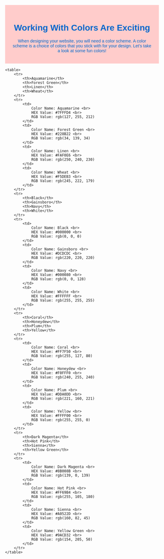 <!DOCTYPE html>
<html lang="en">
<head>
    <meta charset="UTF-8">
    <meta name="viewport" content="width=device-width, initial-scale=1.0">
    <title>Working With Colors Are Exciting</title>
    <style>
        body {
            font-family: Arial, sans-serif;
        }
        .header {
            background-color: #ffcccb; /* Example HEX */
            color: rgb(0, 102, 204); /* Example RGB */
            padding: 20px;
            text-align: center;
        }
        table {
            width: 100%;
            border-collapse: collapse;
            margin: 20px 0;
        }
        th, td {
            border: 1px solid #dddddd;
            text-align: left;
            padding: 8px;
        }
        th {
            background-color: #f2f2f2;
        }
    </style>
</head>
<body>
    <div class="header">
        <h1>Working With Colors Are Exciting</h1>
        <p>When designing your website, you will need a color scheme. A color scheme is a choice of colors that you stick with for your design. Let's take a look at some fun colors!</p>
    </div>

    <table>
        <tr>
            <th>Aquamarine</th>
            <th>Forest Green</th>
            <th>Linen</th>
            <th>Wheat</th>
        </tr>
        <tr>
            <td>
                Color Name: Aquamarine <br>
                HEX Value: #7FFFD4 <br>
                RGB Value: rgb(127, 255, 212)
            </td>
            <td>
                Color Name: Forest Green <br>
                HEX Value: #228B22 <br>
                RGB Value: rgb(34, 139, 34)
            </td>
            <td>
                Color Name: Linen <br>
                HEX Value: #FAF0E6 <br>
                RGB Value: rgb(250, 240, 230)
            </td>
            <td>
                Color Name: Wheat <br>
                HEX Value: #F5DEB3 <br>
                RGB Value: rgb(245, 222, 179)
            </td>
        </tr>
        <tr>
            <th>Black</th>
            <th>Gainsboro</th>
            <th>Navy</th>
            <th>White</th>
        </tr>
        <tr>
            <td>
                Color Name: Black <br>
                HEX Value: #000000 <br>
                RGB Value: rgb(0, 0, 0)
            </td>
            <td>
                Color Name: Gainsboro <br>
                HEX Value: #DCDCDC <br>
                RGB Value: rgb(220, 220, 220)
            </td>
            <td>
                Color Name: Navy <br>
                HEX Value: #000080 <br>
                RGB Value: rgb(0, 0, 128)
            </td>
            <td>
                Color Name: White <br>
                HEX Value: #FFFFFF <br>
                RGB Value: rgb(255, 255, 255)
            </td>
        </tr>
        <tr>
            <th>Coral</th>
            <th>Honeydew</th>
            <th>Plum</th>
            <th>Yellow</th>
        </tr>
        <tr>
            <td>
                Color Name: Coral <br>
                HEX Value: #FF7F50 <br>
                RGB Value: rgb(255, 127, 80)
            </td>
            <td>
                Color Name: Honeydew <br>
                HEX Value: #F0FFF0 <br>
                RGB Value: rgb(240, 255, 240)
            </td>
            <td>
                Color Name: Plum <br>
                HEX Value: #DDA0DD <br>
                RGB Value: rgb(221, 160, 221)
            </td>
            <td>
                Color Name: Yellow <br>
                HEX Value: #FFFF00 <br>
                RGB Value: rgb(255, 255, 0)
            </td>
        </tr>
        <tr>
            <th>Dark Magenta</th>
            <th>Hot Pink</th>
            <th>Sienna</th>
            <th>Yellow Green</th>
        </tr>
        <tr>
            <td>
                Color Name: Dark Magenta <br>
                HEX Value: #8B008B <br>
                RGB Value: rgb(139, 0, 139)
            </td>
            <td>
                Color Name: Hot Pink <br>
                HEX Value: #FF69B4 <br>
                RGB Value: rgb(255, 105, 180)
            </td>
            <td>
                Color Name: Sienna <br>
                HEX Value: #A0522D <br>
                RGB Value: rgb(160, 82, 45)
            </td>
            <td>
                Color Name: Yellow Green <br>
                HEX Value: #9ACD32 <br>
                RGB Value: rgb(154, 205, 50)
            </td>
        </tr>
    </table>
</body>
</html>
